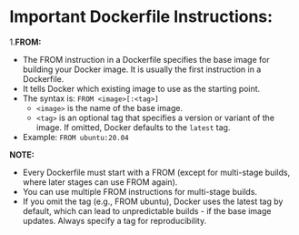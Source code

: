 # **Important Dockerfile Instructions:**

1.**FROM:**

- The FROM instruction in a Dockerfile specifies the base image for building your Docker image. It is usually the first 
  instruction in a Dockerfile.
- It tells Docker which existing image to use as the starting point.
- The syntax is: `FROM <image>[:<tag>]`
  - `<image>` is the name of the base image.
  - `<tag>` is an optional tag that specifies a version or variant of the image. If omitted, Docker defaults to the `latest` tag.
- Example: `FROM ubuntu:20.04`


**NOTE:**
- Every Dockerfile must start with a FROM (except for multi-stage builds, where later stages can use FROM again).
- You can use multiple FROM instructions for multi-stage builds.
- If you omit the tag (e.g., FROM ubuntu), Docker uses the latest tag by default, which can lead to unpredictable builds - if the base image updates. Always specify a tag for reproducibility.